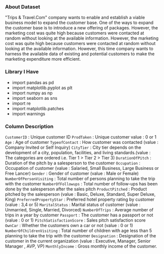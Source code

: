 ### About Dataset

"Trips & Travel.Com" company wants to enable and establish a viable business model to expand the customer base. One of the ways to expand the customer base is to introduce a new offering of packages. However, the marketing cost was quite high because customers were contacted at random without looking at the available information. However, the marketing cost was quite high because customers were contacted at random without looking at the available information. However, this time company wants to harness the available data of existing and potential customers to make the marketing expenditure more efficient.

### **Library I Have**

- import pandas as pd
- import matplotlib.pyplot as plt
- import numpy as np
- import seaborn as sns
- import re
- import matplotlib.patches
- import warnings

### **Column Description**

`CustomerID` : Unique customer ID
`ProdTaken` : Unique customer
value : 0 or 1
`Age` : Age of customer
`TypeofContact` : How customer was contacted (value : Company Invited or Self Inquiry)
`CityTier` : City tier depends on the development of a city, population, facilities, and living standards.(value : The categories are ordered i.e. Tier 1 > Tier 2 > Tier 3)
`DurationOfPitch` : Duration of the pitch by a salesperson to the customer
`Occupation` : Occupation of customer (value : Salaried, Small Business, Large Business or Free Lancer)
`Gender` : Gender of customer (value : Male or Female)
`NumberOfPersonVisiting` : Total number of persons planning to take the trip with the customer
`NumberOfFollowups` : Total number of follow-ups has been done by the salesperson after the sales pitch
`ProductPitched` : Product pitched by the salesperson (value : Basic, Deluxe, Standard, Super Deluxe, King)
`PreferredPropertyStar` : Preferred hotel property rating by customer (value : 3,4 or 5)
`MaritalStatus` : Marital status of customer (value : Unmarried, Single, Married, Divorced)
`NumberOfTrips` : Average number of trips in a year by customer
`Passport` : The customer has a passport or not (value : 0 or 1)
`PitchSatisfactionScore` : Sales pitch satisfaction score
`OwnCar` : Whether the customers own a car or not (value : 0 or 1)
`NumberOfChildrenVisiting` : Total number of children with age less than 5 planning to take the trip with the customer
`Designation` : Designation of the customer in the current organization (value : Executive, Manager, Senior Manager , AVP, VP)
`MonthlyIncome` : Gross monthly income of the customer.
